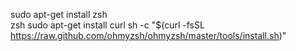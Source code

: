 sudo apt-get install zsh  
zsh
 sudo apt-get install curl
 sh -c "$(curl -fsSL https://raw.github.com/ohmyzsh/ohmyzsh/master/tools/install.sh)"
